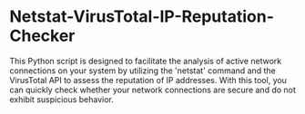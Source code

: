 # Netstat-VirusTotal-IP-Reputation-Checker
This Python script is designed to facilitate the analysis of active network connections on your system by utilizing the 'netstat' command and the VirusTotal API to assess the reputation of IP addresses. With this tool, you can quickly check whether your network connections are secure and do not exhibit suspicious behavior.
